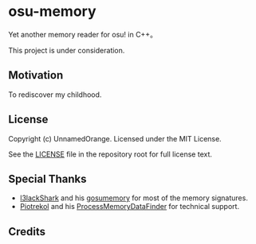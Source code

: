 # osu-memory

Yet another memory reader for osu! in C++。

This project is under consideration.

## Motivation

To rediscover my childhood.

## License

Copyright (c) UnnamedOrange. Licensed under the MIT License.

See the [LICENSE](./LICENSE) file in the repository root for full license text.

## Special Thanks

- [l3lackShark](https://github.com/l3lackShark) and his [gosumemory](https://github.com/l3lackShark/gosumemory) for most of the memory signatures.
- [Piotrekol](https://github.com/Piotrekol/) and his [ProcessMemoryDataFinder](https://github.com/Piotrekol/ProcessMemoryDataFinder) for technical support.

## Credits

